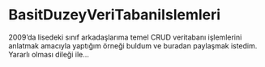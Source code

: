 # BasitDuzeyVeriTabaniIslemleri
2009’da lisedeki sınıf arkadaşlarıma temel CRUD veritabanı işlemlerini  anlatmak amacıyla yaptığım örneği buldum ve buradan paylaşmak istedim.  Yararlı olması dileği ile…
